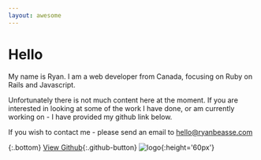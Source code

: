 ```yaml
---
layout: awesome
---
```


# Hello
My name is Ryan. I am a web developer from Canada, focusing on Ruby on Rails and Javascript.

Unfortunately there is not much content here at the moment. If you are interested in looking at some of the work I have done, or am currently working on - I have provided my github link below.

If you wish to contact me - please send an email to [hello@ryanbeasse.com](mailto:hello@ryanbeasse.com)

{:.bottom}
[View Github](https://github.com/rbeasse){:.github-button}
 ![logo](/assets/images/ship.svg){:height='60px'}